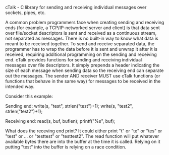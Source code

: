 cTalk - C library for sending and receiving individual messages over sockets, pipes, etc.

A common problem programmers face when creating sending and receiving ends (for example, a TCP/IP-networked server and client) is that data sent over file/socket descriptors is sent and received as a continuous stream, not separated as messages. There is no built-in way to know what data is meant to be received together. To send and receive separated data, the programmer has to wrap the data before it is sent and unwrap it after it is received, requiring additional programming on the sending and receiving end. cTalk provides functions for sending and receiving individual messages over file descriptors. It simply prepends a header indicating the size of each message when sending data so the receiving end can separate out the messages. The sender AND receiver MUST use cTalk functions (or functions that behave in the same way) for messages to be received in the intended way.

Consider this example:

Sending end:
write(s, "test", strlen("test")+1);
write(s, "test2", strlen("test2")+1);

Receiving end:
read(s, buf, buflen);
printf("%s", buf);

What does the receving end print? It could either print "t" or "te" or "tes" or "test" or ... or "testtest" or "testtest2". The read function will put whatever available bytes there are into the buffer at the time it is called. Relying on it putting "test" into the buffer is relying on a race condition.
